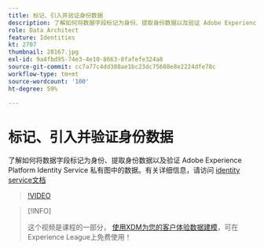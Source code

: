 ```yaml
---
title: 标记、引入并验证身份数据
description: 了解如何将数据字段标记为身份、提取身份数据以及验证 Adobe Experience Platform Identity Service 私有图中的数据。
role: Data Architect
feature: Identities
kt: 2707
thumbnail: 28167.jpg
exl-id: 9a4fbd95-74e3-4e10-8663-8fafefe324a8
source-git-commit: cc7a77c4dd380ae1bc23dc75608e8e2224dfe78c
workflow-type: tm+mt
source-wordcount: '100'
ht-degree: 59%

---
```


# 标记、引入并验证身份数据

了解如何将数据字段标记为身份、提取身份数据以及验证 Adobe Experience Platform Identity Service 私有图中的数据。有关详细信息，请访问 [identity service文档](https://experienceleague.adobe.com/docs/experience-platform/sources/home.html?lang=zh-Hans)


>[!VIDEO](https://video.tv.adobe.com/v/28167?quality=12&learn=on)

>[!INFO]
>
> 这个视频是课程的一部分， [使用XDM为您的客户体验数据建模](https://experienceleague.adobe.com/?recommended=ExperiencePlatform-D-1-2021.1.xdm)，可在Experience League上免费使用！
